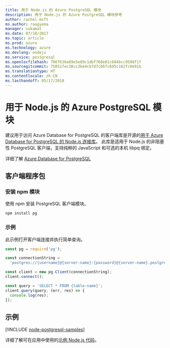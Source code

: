 ```yaml
---
title: 用于 Node.js 的 Azure PostgreSQL 模块
description: 用于 Node.js 的 Azure PostgreSQL 模块参考
author: rachel-msft
ms.author: raagyema
manager: sukamat
ms.date: 07/18/2017
ms.topic: article
ms.prod: azure
ms.technology: azure
ms.devlang: nodejs
ms.service: postgresql
ms.openlocfilehash: 706f636a89e5e89c1dbf760e01c684bcc9588f1f
ms.sourcegitcommit: 75051fec38cc3be4cb7d7cb6fc695c162fc0e91b
ms.translationtype: HT
ms.contentlocale: zh-CN
ms.lasthandoff: 05/17/2018
---
```

# <a name="azure-postgresql-modules-for-nodejs"></a>用于 Node.js 的 Azure PostgreSQL 模块

建议用于访问 Azure Database for PostgreSQL 的客户端库是开源的[用于 Azure Database for PostgreSQL 的 Node.js 连接库](https://www.npmjs.com/package/pg)。 此库是适用于 Node.js 的非阻塞性 PostgreSQL 客户端，支持纯粹的 JavaScript 和可选的本机 libpq 绑定。

详细了解 [Azure Database for PostgreSQL](https://docs.microsoft.com/azure/postgresql/)

## <a name="client-package"></a>客户端程序包

### <a name="install-the-npm-module"></a>安装 npm 模块

使用 npm 安装 PostgreSQL 客户端模块。

```bash
npm install pg
```   

### <a name="example"></a>示例

此示例打开客户端连接并执行简单查询。

```javascript
const pg = require('pg');

const connectionString =
  'postgres://{username}@{server-name}:{password}@{server-name}.postgres.database.azure.com:5432/{database-name}?ssl=true';

const client = new pg.Client(connectionString);
client.connect();

const query = 'SELECT * FROM {table-name}';
client.query(query, (err, res) => {
  console.log(res);
});
```

## <a name="samples"></a>示例

[!INCLUDE [node-postgresql-samples](../docs-ref-conceptual/includes/postgresql-samples.md)]

详细了解可在应用中使用的[示例 Node.js 代码](https://azure.microsoft.com/resources/samples/?platform=nodejs)。
